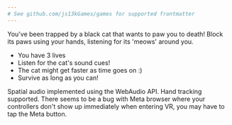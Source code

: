 ```yaml
---
# See github.com/js13kGames/games for supported frontmatter
---
```

You've been trapped by a black cat that wants to paw you to death! Block its paws using your hands, listening for its 'meows' around you.

- You have 3 lives
- Listen for the cat's sound cues!
- The cat might get faster as time goes on :)
- Survive as long as you can!

Spatial audio implemented using the WebAudio API. Hand tracking supported. There seems to be a bug with Meta browser where your controllers don't show up immediately when entering VR, you may have to tap the Meta button.